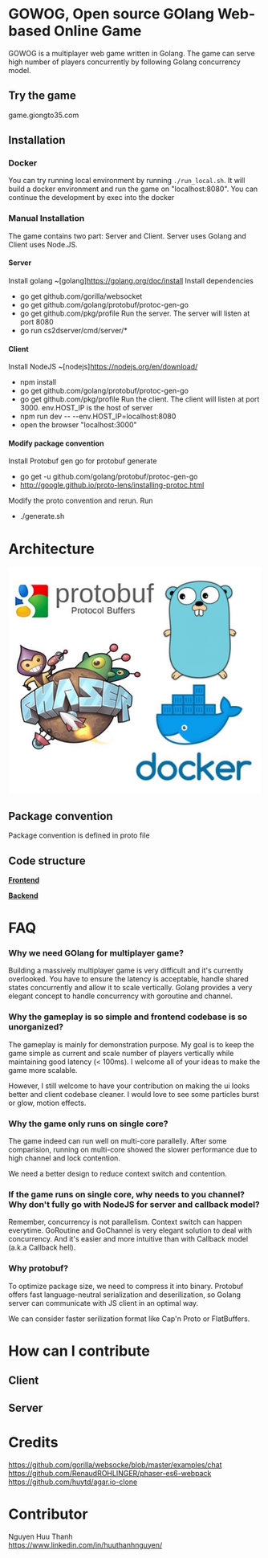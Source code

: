 # GOWOG, Open source GOlang Web-based Online Game

GOWOG is a multiplayer web game written in Golang. The game can serve high number of players concurrently by following Golang concurrency model.

## Try the game

game.giongto35.com

## Installation

### Docker

You can try running local environment by running `./run_local.sh`. It will build a docker environment and run the game on "localhost:8080".
You can continue the development by exec into the docker

### Manual Installation

The game contains two part: Server and Client. Server uses Golang and Client uses Node.JS.

#### Server

Install golang ~[golang]https://golang.org/doc/install
Install dependencies
  * go get github.com/gorilla/websocket
  * go get github.com/golang/protobuf/protoc-gen-go
  * go get github.com/pkg/profile
Run the server. The server will listen at port 8080
  * go run cs2dserver/cmd/server/* 
 
#### Client

Install NodeJS ~[nodejs]https://nodejs.org/en/download/
  * npm install
  * go get github.com/golang/protobuf/protoc-gen-go
  * go get github.com/pkg/profile
Run the client. The client will listen at port 3000. env.HOST_IP is the host of server
  * npm run dev -- --env.HOST_IP=localhost:8080
  * open the browser "localhost:3000"
 
#### Modify package convention
Install Protobuf gen go for protobuf generate
  * go get -u github.com/golang/protobuf/protoc-gen-go
  * http://google.github.io/proto-lens/installing-protoc.html

Modify the proto convention and rerun. Run 
  * ./generate.sh

# Architecture
![Techstack](document/images/techstack.jpg)

## Package convention

Package convention is defined in proto file

## Code structure
[**Frontend**](client)

[**Backend**](server)

# FAQ

### Why we need GOlang for multiplayer game?

Building a massively multiplayer game is very difficult and it's currently overlooked. You have to ensure the latency is acceptable, handle shared states concurrently and allow it to scale vertically. Golang provides a very elegant concept to handle concurrency with goroutine and channel.

### Why the gameplay is so simple and frontend codebase is so unorganized?

The gameplay is mainly for demonstration purpose. My goal is to keep the game simple as current and scale number of players vertically while maintaining good latency (< 100ms). I welcome all of your ideas to make the game more scalable.

However, I still welcome to have your contribution on making the ui looks better and client codebase cleaner. I would love to see some particles burst or glow, motion effects.

### Why the game only runs on single core?

The game indeed can run well on multi-core parallelly. After some comparision, running on multi-core showed the slower performance due to high channel and lock contention.

We need a better design to reduce context switch and contention.

### If the game runs on single core, why needs to you channel? Why don't fully go with NodeJS for server and callback model?

Remember, concurrency is not parallelism. Context switch can happen everytime. GoRoutine and GoChannel is very elegant solution to deal with concurrency. And it's easier and more intuitive than with Callback model (a.k.a Callback hell).

### Why protobuf?

To optimize package size, we need to compress it into binary. Protobuf offers fast language-neutral serialization and deserilization, so Golang server can communicate with JS client in an optimal way.

We can consider faster serilization format like Cap'n Proto or FlatBuffers.

# How can I contribute



## Client
## Server

# Credits
https://github.com/gorilla/websocke/blob/master/examples/chat
https://github.com/RenaudROHLINGER/phaser-es6-webpack
https://github.com/huytd/agar.io-clone

# Contributor

Nguyen Huu Thanh  
https://www.linkedin.com/in/huuthanhnguyen/
